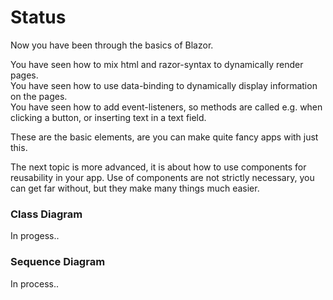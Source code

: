 # Status

Now you have been through the basics of Blazor.

You have seen how to mix html and razor-syntax to dynamically render pages.\
You have seen how to use data-binding to dynamically display information on the pages.\
You have seen how to add event-listeners, so methods are called e.g. when clicking a button, or inserting text in a text field.

These are the basic elements, are you can make quite fancy apps with just this.

The next topic is more advanced, it is about how to use components for reusability in your app. 
Use of components are not strictly necessary, you can get far without, but they make many things much easier.

### Class Diagram
In progess..

### Sequence Diagram
In process..
